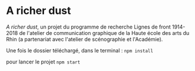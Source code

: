 # A richer dust

_A richer dust_, un projet du programme de recherche Lignes de front 1914-2018 de l'atelier de communication graphique de la Haute école des arts du Rhin (a partenariat avec l'atelier de scénographie et l'Académie).

Une fois le dossier téléchargé, dans le terminal :
`npm install`

pour lancer le projet 
`npm start`
